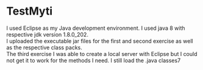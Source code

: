 # TestMyti
I used Eclipse as my Java development environment. I used java 8 with respective jdk version 1.8.0_202.\
I uploaded the executable jar files for the first and second exercise as well as the respective class packs.\
The third exercise I was able to create a local server with Eclipse but I could not get it to work for the methods I need. I still load the .java classes7
